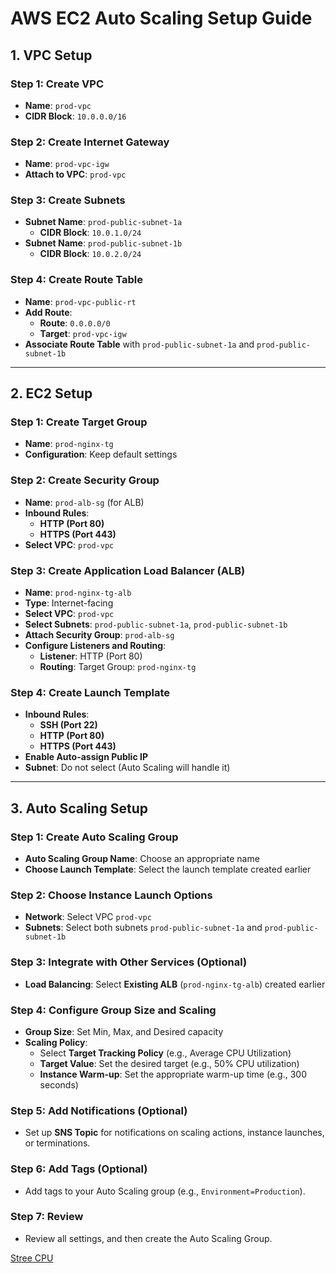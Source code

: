 # AWS EC2 Auto Scaling Setup Guide

## 1. VPC Setup

### Step 1: Create VPC
- **Name**: `prod-vpc`
- **CIDR Block**: `10.0.0.0/16`

### Step 2: Create Internet Gateway
- **Name**: `prod-vpc-igw`
- **Attach to VPC**: `prod-vpc`

### Step 3: Create Subnets
- **Subnet Name**: `prod-public-subnet-1a`
  - **CIDR Block**: `10.0.1.0/24`
- **Subnet Name**: `prod-public-subnet-1b`
  - **CIDR Block**: `10.0.2.0/24`

### Step 4: Create Route Table
- **Name**: `prod-vpc-public-rt`
- **Add Route**:
  - **Route**: `0.0.0.0/0`
  - **Target**: `prod-vpc-igw`
- **Associate Route Table** with `prod-public-subnet-1a` and `prod-public-subnet-1b`

---

## 2. EC2 Setup

### Step 1: Create Target Group
- **Name**: `prod-nginx-tg`
- **Configuration**: Keep default settings

### Step 2: Create Security Group
- **Name**: `prod-alb-sg` (for ALB)
- **Inbound Rules**:
  - **HTTP (Port 80)**
  - **HTTPS (Port 443)**
- **Select VPC**: `prod-vpc`

### Step 3: Create Application Load Balancer (ALB)
- **Name**: `prod-nginx-tg-alb`
- **Type**: Internet-facing
- **Select VPC**: `prod-vpc`
- **Select Subnets**: `prod-public-subnet-1a`, `prod-public-subnet-1b`
- **Attach Security Group**: `prod-alb-sg`
- **Configure Listeners and Routing**:
  - **Listener**: HTTP (Port 80)
  - **Routing**: Target Group: `prod-nginx-tg`

### Step 4: Create Launch Template
- **Inbound Rules**:
  - **SSH (Port 22)**
  - **HTTP (Port 80)**
  - **HTTPS (Port 443)**
- **Enable Auto-assign Public IP**
- **Subnet**: Do not select (Auto Scaling will handle it)

---

## 3. Auto Scaling Setup

### Step 1: Create Auto Scaling Group
- **Auto Scaling Group Name**: Choose an appropriate name
- **Choose Launch Template**: Select the launch template created earlier

### Step 2: Choose Instance Launch Options
- **Network**: Select VPC `prod-vpc`
- **Subnets**: Select both subnets `prod-public-subnet-1a` and `prod-public-subnet-1b`

### Step 3: Integrate with Other Services (Optional)
- **Load Balancing**: Select **Existing ALB** (`prod-nginx-tg-alb`) created earlier

### Step 4: Configure Group Size and Scaling
- **Group Size**: Set Min, Max, and Desired capacity
- **Scaling Policy**:
  - Select **Target Tracking Policy** (e.g., Average CPU Utilization)
  - **Target Value**: Set the desired target (e.g., 50% CPU utilization)
  - **Instance Warm-up**: Set the appropriate warm-up time (e.g., 300 seconds)

### Step 5: Add Notifications (Optional)
- Set up **SNS Topic** for notifications on scaling actions, instance launches, or terminations.

### Step 6: Add Tags (Optional)
- Add tags to your Auto Scaling group (e.g., `Environment=Production`).

### Step 7: Review
- Review all settings, and then create the Auto Scaling Group.


[Stree CPU](https://stackoverflow.com/questions/2925606/how-to-create-a-cpu-spike-with-a-bash-command)



